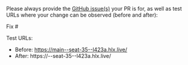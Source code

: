 Please always provide the [GitHub issue(s)](../issues) your PR is for, as well as test URLs where your change can be observed (before and after):

Fix #<gh-issue-id>

Test URLs:
- Before: https://main--seat-35--l423a.hlx.live/
- After: https://<branch>--seat-35--l423a.hlx.live/
